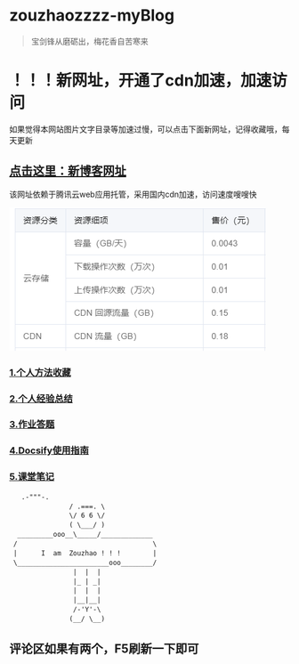 # zouzhaozzzz-myBlog

> 宝剑锋从磨砺出，梅花香自苦寒来

# ！！！新网址，开通了cdn加速，加速访问

如果觉得本网站图片文字目录等加速过慢，可以点击下面新网址，记得收藏哦，每天更新

## [点击这里：新博客网址](https://blogs-1gcbbkn727f78361-1301666279.ap-shanghai.app.tcloudbase.com/#/)

该网址依赖于腾讯云web应用托管，采用国内cdn加速，访问速度嗖嗖快

![image-20220718191924622](images/image-20220718191924622.png)




### [1.个人方法收藏](/Project/java方法/java方法.md)



### [2.个人经验总结](/Project/经验总结.md)



### [3.作业答题](/Project/作业答题.md)



### [4.Docsify使用指南](/Project/Docsify使用指南.md)



### [5.课堂笔记](/Project/笔记/chapter-1章/chapter-1章.md)



~~~html
   .-"""-.
               / .===. \
               \/ 6 6 \/									
               ( \___/ )									
  _________ooo__\_____/_____________
 /                                  \
 |      I  am  Zouzhao ! ! !        |
 \_______________________ooo________/ 
                |  |  |							 	
                |_ | _|								
                |  |  |								
                |__|__|								
                /-'Y'-\								
               (__/ \__)									

~~~


## 评论区如果有两个，F5刷新一下即可

